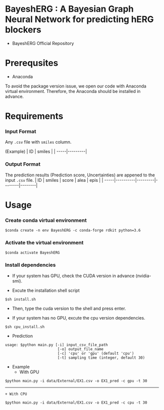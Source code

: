 # BayeshERG : A Bayesian Graph Neural Network for predicting hERG blockers
- BayeshERG Official Repository

# Prerequsites
- Anaconda

To avoid the package version issue, we open our code with Anaconda virtual environment. Therefore, the Anaconda should be installed in advance.

# Requirements
### Input Format 

Any `.csv` file with `smiles` column.

(Example)
|  ID  |  smiles |
| -----|---------|


### Output Format

The prediction results (Prediction score, Uncertainties) are appened to the input `.csv` file.
|  ID  |  smiles  |  score  |  alea  |  epis  |
| -----|----------|---------|--------|--------|


# Usage
### Create conda virtual environment

```
$conda create -n env BayeshERG -c conda-forge rdkit python=3.6
```
### Activate the virtual environment
```
$conda activate BayeshERG
```

### Install dependencies
  - If your system has GPU, check the CUDA version in advance (nvidia-smi).
   + Excute the installation shell script    
    
```
$sh install.sh
```
   + Then, type the cuda version to the shell and press enter.
  
  - If your system has no GPU, excute the cpu version dependencies.
```
$sh cpu_install.sh
```

* Prediction
```
usage: $python main.py [-i] input_csv_file_path 
                        [-o] output_file_name 
                        [-c] 'cpu' or 'gpu' (default 'cpu')
                        [-t] sampling time (integer, default 30)
```
  - Example
    + With GPU
```
$python main.py -i data/External/EX1.csv -o EX1_pred -c gpu -t 30
```
---
    + With CPU
```
$python main.py -i data/External/EX1.csv -o EX1_pred -c cpu -t 30
```

